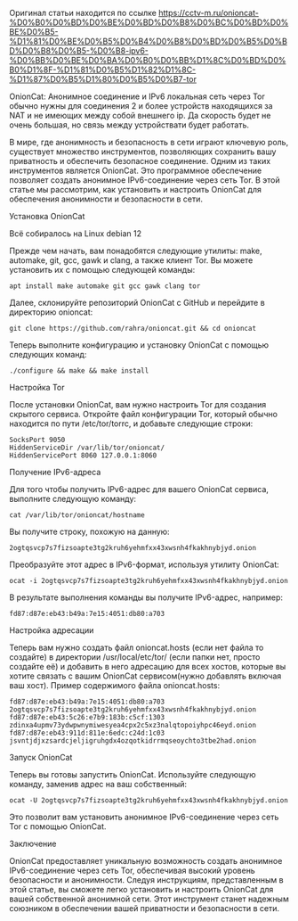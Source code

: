 Оригинал статьи находится по ссылке https://cctv-m.ru/onioncat-%D0%B0%D0%BD%D0%BE%D0%BD%D0%B8%D0%BC%D0%BD%D0%BE%D0%B5-%D1%81%D0%BE%D0%B5%D0%B4%D0%B8%D0%BD%D0%B5%D0%BD%D0%B8%D0%B5-%D0%B8-ipv6-%D0%BB%D0%BE%D0%BA%D0%B0%D0%BB%D1%8C%D0%BD%D0%B0%D1%8F-%D1%81%D0%B5%D1%82%D1%8C-%D1%87%D0%B5%D1%80%D0%B5%D0%B7-tor


OnionCat: Анонимное соединение и IPv6 локальная сеть через Tor обычно нужны для соединения 2 и более устройств находящихся за NAT и не имеющих между собой внешнего ip. Да скорость будет не очень большая, но связь между устройствати будет работать.

В мире, где анонимность и безопасность в сети играют ключевую роль, существует множество инструментов, позволяющих сохранить вашу приватность и обеспечить безопасное соединение. Одним из таких инструментов является OnionCat. Это программное обеспечение позволяет создать анонимное IPv6-соединение через сеть Tor. В этой статье мы рассмотрим, как установить и настроить OnionCat для обеспечения анонимности и безопасности в сети.

Установка OnionCat

Всё собиралось на Linux debian 12

Прежде чем начать, вам понадобятся следующие утилиты: make, automake, git, gcc, gawk и clang, а также клиент Tor. Вы можете установить их с помощью следующей команды:

    apt install make automake git gcc gawk clang tor

Далее, склонируйте репозиторий OnionCat с GitHub и перейдите в директорию onioncat:

    git clone https://github.com/rahra/onioncat.git && cd onioncat

Теперь выполните конфигурацию и установку OnionCat с помощью следующих команд:

    ./configure && make && make install

Настройка Tor

После установки OnionCat, вам нужно настроить Tor для создания скрытого сервиса. Откройте файл конфигурации Tor, который обычно находится по пути /etc/tor/torrc, и добавьте следующие строки:

    SocksPort 9050
    HiddenServiceDir /var/lib/tor/onioncat/
    HiddenServicePort 8060 127.0.0.1:8060

Получение IPv6-адреса

Для того чтобы получить IPv6-адрес для вашего OnionCat сервиса, выполните следующую команду:

    cat /var/lib/tor/onioncat/hostname

Вы получите строку, похожую на данную:

    2ogtqsvcp7s7fizsoapte3tg2kruh6yehmfxx43xwsnh4fkakhnybjyd.onion

Преобразуйте этот адрес в IPv6-формат, используя утилиту OnionCat:

    ocat -i 2ogtqsvcp7s7fizsoapte3tg2kruh6yehmfxx43xwsnh4fkakhnybjyd.onion

В результате выполнения команды вы получите IPv6-адрес, например:

    fd87:d87e:eb43:b49a:7e15:4051:db80:a703

Настройка адресации

Теперь вам нужно создать файл onioncat.hosts (если нет файла то создайте) в директории /usr/local/etc/tor/ (если папки нет, просто создайте её) и добавить в него адресацию для всех хостов, которые вы хотите связать с вашим OnionCat сервисом(нужно добавлять включая ваш хост). Пример содержимого файла onioncat.hosts:

    fd87:d87e:eb43:b49a:7e15:4051:db80:a703 2ogtqsvcp7s7fizsoapte3tg2kruh6yehmfxx43xwsnh4fkakhnybjyd.onion
    fd87:d87e:eb43:5c26:e7b9:183b:c5cf:1303 zdinxa4upmv73ydwpwnymiwesyea4cpx2c5xz3nalqtopoiyhpc46eyd.onion
    fd87:d87e:eb43:911d:811e:6edc:c24d:1c03 jsvntjdjxzsardcjeljigruhgdx4ozqotkidrrmqseoychto3tbe2had.onion

Запуск OnionCat

Теперь вы готовы запустить OnionCat. Используйте следующую команду, заменив адрес на ваш собственный:

    ocat -U 2ogtqsvcp7s7fizsoapte3tg2kruh6yehmfxx43xwsnh4fkakhnybjyd.onion


Это позволит вам установить анонимное IPv6-соединение через сеть Tor с помощью OnionCat.

Заключение

OnionCat предоставляет уникальную возможность создать анонимное IPv6-соединение через сеть Tor, обеспечивая высокий уровень безопасности и анонимности. Следуя инструкциям, представленным в этой статье, вы сможете легко установить и настроить OnionCat для вашей собственной анонимной сети. Этот инструмент станет надежным союзником в обеспечении вашей приватности и безопасности в сети.
